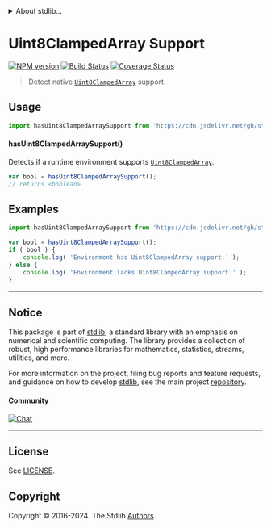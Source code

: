 <!--

@license Apache-2.0

Copyright (c) 2018 The Stdlib Authors.

Licensed under the Apache License, Version 2.0 (the "License");
you may not use this file except in compliance with the License.
You may obtain a copy of the License at

   http://www.apache.org/licenses/LICENSE-2.0

Unless required by applicable law or agreed to in writing, software
distributed under the License is distributed on an "AS IS" BASIS,
WITHOUT WARRANTIES OR CONDITIONS OF ANY KIND, either express or implied.
See the License for the specific language governing permissions and
limitations under the License.

-->


<details>
  <summary>
    About stdlib...
  </summary>
  <p>We believe in a future in which the web is a preferred environment for numerical computation. To help realize this future, we've built stdlib. stdlib is a standard library, with an emphasis on numerical and scientific computation, written in JavaScript (and C) for execution in browsers and in Node.js.</p>
  <p>The library is fully decomposable, being architected in such a way that you can swap out and mix and match APIs and functionality to cater to your exact preferences and use cases.</p>
  <p>When you use stdlib, you can be absolutely certain that you are using the most thorough, rigorous, well-written, studied, documented, tested, measured, and high-quality code out there.</p>
  <p>To join us in bringing numerical computing to the web, get started by checking us out on <a href="https://github.com/stdlib-js/stdlib">GitHub</a>, and please consider <a href="https://opencollective.com/stdlib">financially supporting stdlib</a>. We greatly appreciate your continued support!</p>
</details>

# Uint8ClampedArray Support

[![NPM version][npm-image]][npm-url] [![Build Status][test-image]][test-url] [![Coverage Status][coverage-image]][coverage-url] <!-- [![dependencies][dependencies-image]][dependencies-url] -->

> Detect native [`Uint8ClampedArray`][mdn-uint8clampedarray] support.



<section class="usage">

## Usage

<!-- eslint-disable id-length -->

```javascript
import hasUint8ClampedArraySupport from 'https://cdn.jsdelivr.net/gh/stdlib-js/assert-has-uint8clampedarray-support@deno/mod.js';
```

#### hasUint8ClampedArraySupport()

Detects if a runtime environment supports [`Uint8ClampedArray`][mdn-uint8clampedarray].

<!-- eslint-disable id-length -->

```javascript
var bool = hasUint8ClampedArraySupport();
// returns <boolean>
```

</section>

<!-- /.usage -->

<section class="examples">

## Examples

<!-- eslint-disable id-length -->

<!-- eslint no-undef: "error" -->

```javascript
import hasUint8ClampedArraySupport from 'https://cdn.jsdelivr.net/gh/stdlib-js/assert-has-uint8clampedarray-support@deno/mod.js';

var bool = hasUint8ClampedArraySupport();
if ( bool ) {
    console.log( 'Environment has Uint8ClampedArray support.' );
} else {
    console.log( 'Environment lacks Uint8ClampedArray support.' );
}
```

</section>

<!-- /.examples -->



<!-- Section for related `stdlib` packages. Do not manually edit this section, as it is automatically populated. -->

<section class="related">

</section>

<!-- /.related -->

<!-- Section for all links. Make sure to keep an empty line after the `section` element and another before the `/section` close. -->


<section class="main-repo" >

* * *

## Notice

This package is part of [stdlib][stdlib], a standard library with an emphasis on numerical and scientific computing. The library provides a collection of robust, high performance libraries for mathematics, statistics, streams, utilities, and more.

For more information on the project, filing bug reports and feature requests, and guidance on how to develop [stdlib][stdlib], see the main project [repository][stdlib].

#### Community

[![Chat][chat-image]][chat-url]

---

## License

See [LICENSE][stdlib-license].


## Copyright

Copyright &copy; 2016-2024. The Stdlib [Authors][stdlib-authors].

</section>

<!-- /.stdlib -->

<!-- Section for all links. Make sure to keep an empty line after the `section` element and another before the `/section` close. -->

<section class="links">

[npm-image]: http://img.shields.io/npm/v/@stdlib/assert-has-uint8clampedarray-support.svg
[npm-url]: https://npmjs.org/package/@stdlib/assert-has-uint8clampedarray-support

[test-image]: https://github.com/stdlib-js/assert-has-uint8clampedarray-support/actions/workflows/test.yml/badge.svg?branch=v0.2.1
[test-url]: https://github.com/stdlib-js/assert-has-uint8clampedarray-support/actions/workflows/test.yml?query=branch:v0.2.1

[coverage-image]: https://img.shields.io/codecov/c/github/stdlib-js/assert-has-uint8clampedarray-support/main.svg
[coverage-url]: https://codecov.io/github/stdlib-js/assert-has-uint8clampedarray-support?branch=main

<!--

[dependencies-image]: https://img.shields.io/david/stdlib-js/assert-has-uint8clampedarray-support.svg
[dependencies-url]: https://david-dm.org/stdlib-js/assert-has-uint8clampedarray-support/main

-->

[chat-image]: https://img.shields.io/gitter/room/stdlib-js/stdlib.svg
[chat-url]: https://app.gitter.im/#/room/#stdlib-js_stdlib:gitter.im

[stdlib]: https://github.com/stdlib-js/stdlib

[stdlib-authors]: https://github.com/stdlib-js/stdlib/graphs/contributors

[cli-section]: https://github.com/stdlib-js/assert-has-uint8clampedarray-support#cli
[cli-url]: https://github.com/stdlib-js/assert-has-uint8clampedarray-support/tree/cli
[@stdlib/assert-has-uint8clampedarray-support]: https://github.com/stdlib-js/assert-has-uint8clampedarray-support/tree/main

[umd]: https://github.com/umdjs/umd
[es-module]: https://developer.mozilla.org/en-US/docs/Web/JavaScript/Guide/Modules

[deno-url]: https://github.com/stdlib-js/assert-has-uint8clampedarray-support/tree/deno
[deno-readme]: https://github.com/stdlib-js/assert-has-uint8clampedarray-support/blob/deno/README.md
[umd-url]: https://github.com/stdlib-js/assert-has-uint8clampedarray-support/tree/umd
[umd-readme]: https://github.com/stdlib-js/assert-has-uint8clampedarray-support/blob/umd/README.md
[esm-url]: https://github.com/stdlib-js/assert-has-uint8clampedarray-support/tree/esm
[esm-readme]: https://github.com/stdlib-js/assert-has-uint8clampedarray-support/blob/esm/README.md
[branches-url]: https://github.com/stdlib-js/assert-has-uint8clampedarray-support/blob/main/branches.md

[stdlib-license]: https://raw.githubusercontent.com/stdlib-js/assert-has-uint8clampedarray-support/main/LICENSE

[mdn-uint8clampedarray]: https://developer.mozilla.org/en-US/docs/Web/JavaScript/Reference/Global_Objects/Uint8ClampedArray

</section>

<!-- /.links -->
